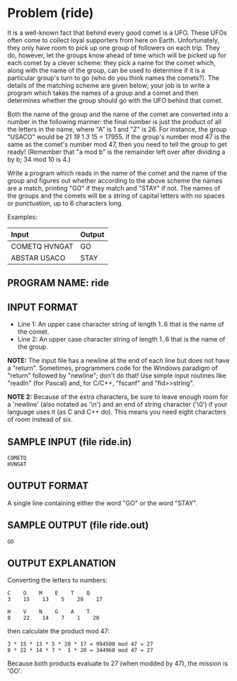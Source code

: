 # Problem \(ride\)

It is a well-known fact that behind every good comet is a UFO. These UFOs often come to collect loyal supporters from here on Earth. Unfortunately, they only have room to pick up one group of followers on each trip. They do, however, let the groups know ahead of time which will be picked up for each comet by a clever scheme: they pick a name for the comet which, along with the name of the group, can be used to determine if it is a particular group's turn to go \(who do you think names the comets?\). The details of the matching scheme are given below; your job is to write a program which takes the names of a group and a comet and then determines whether the group should go with the UFO behind that comet.

Both the name of the group and the name of the comet are converted into a number in the following manner: the final number is just the product of all the letters in the name, where "A" is 1 and "Z" is 26. For instance, the group "USACO" would be 21  _19_  1  _3_  15 = 17955. If the group's number mod 47 is the same as the comet's number mod 47, then you need to tell the group to get ready! \(Remember that "a mod b" is the remainder left over after dividing a by b; 34 mod 10 is 4.\)

Write a program which reads in the name of the comet and the name of the group and figures out whether according to the above scheme the names are a match, printing "GO" if they match and "STAY" if not. The names of the groups and the comets will be a string of capital letters with no spaces or punctuation, up to 6 characters long.

Examples:

| Input | Output |
| :--- | :--- |
| COMETQ HVNGAT | GO |
| ABSTAR USACO | STAY |

## PROGRAM NAME: ride

## INPUT FORMAT

* Line 1:    An upper case character string of length 1..6 that is the name of the comet.
* Line 2:    An upper case character string of length 1..6 that is the name of the group.

**NOTE:** The input file has a newline at the end of each line but does not have a "return". Sometimes, programmers code for the Windows paradigm of "return" followed by "newline"; don't do that! Use simple input routines like "readln" \(for Pascal\) and, for C/C++, "fscanf" and "fid&gt;&gt;string".

**NOTE 2:** Because of the extra characters, be sure to leave enough room for a 'newline' \(also notated as '\n'\) and an end of string character \('\0'\) if your language uses it \(as C and C++ do\). This means you need eight characters of room instead of six.

## SAMPLE INPUT \(file ride.in\)

```text
COMETQ
HVNGAT
```

## OUTPUT FORMAT

A single line containing either the word "GO" or the word "STAY".

## SAMPLE OUTPUT \(file ride.out\)

```text
GO
```

## OUTPUT EXPLANATION

Converting the letters to numbers:

```text
C    O    M    E    T    Q    
3    15    13    5    20    17
```

```text
H    V    N    G    A    T
8    22    14    7    1    20
```

then calculate the product mod 47:

```text
3 * 15 * 13 * 5 * 20 * 17 = 994500 mod 47 = 27
8 * 22 * 14 * 7 *  1 * 20 = 344960 mod 47 = 27
```

Because both products evaluate to 27 \(when modded by 47\), the mission is 'GO'.

